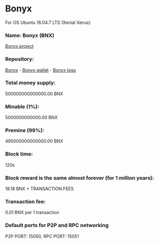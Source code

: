 # Bonyx

For OS Ubuntu 16.04.7 LTS (Xenial Xerus):

### Name: Bonyx (BNX)

[Bonyx project](https://github.com/bonyx-project/)

### Repository:

[Bonyx](https://github.com/bonyx-project/bonyx/) - [Bonyx wallet](https://github.com/bonyx-project/bonyx-wallet/) - [Bonyx logo](https://github.com/bonyx-project/bonyx-logo/)


### Total money supply:
500000000000000.00 BNX

### Minable (1%):
5000000000000.00 BNX

### Premine (99%):
495000000000000.00 BNX


### Block time:
120s

### Block reward is the same almost forever (for 1 million years): 
18.18 BNX + TRANSACTION FEES

### Transaction fee:
0.01 BNX per 1 transaction



### Default ports for P2P and RPC networking
P2P PORT: 15050, RPC PORT: 15051
